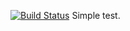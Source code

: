 [![Build Status](https://travis-ci.org/newer2333/Hello-World.svg?branch=master)](https://travis-ci.org/newer2333/Hello-World)
Simple test.
